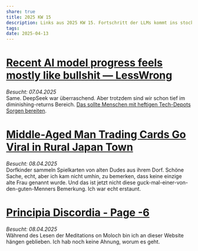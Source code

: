 ```yaml
---
share: true
title: 2025 KW 15
description: Links aus 2025 KW 15. Fortschritt der LLMs kommt ins stocken und japanische Kinder tauschen Sammelkarten von alten Männern aus ihrem Dorf.
tags: 
date: 2025-04-13
---
```

  
# [Recent AI model progress feels mostly like bullshit — LessWrong](https://www.lesswrong.com/posts/4mvphwx5pdsZLMmpY/recent-ai-model-progress-feels-mostly-like-bullshit)  
*Besucht: 07.04.2025*  
Same. DeepSeek war überraschend. Aber trotzdem sind wir schon tief im diminishing-returns Bereich. [Das sollte Menschen mit heftigen Tech-Depots Sorgen bereiten](https://www.golem.de/sonstiges/zustimmung/auswahl.html?from=https%3A%2F%2Fwww.golem.de%2Fnews%2Fliberation-day-das-gespenst-vom-bankrott-geht-um-in-der-tech-branche-2504-194870.html).   
  
# [Middle-Aged Man Trading Cards Go Viral in Rural Japan Town](https://www.tokyoweekender.com/entertainment/middle-aged-man-trading-cards-go-viral-in-japan/)  
*Besucht: 08.04.2025*  
Dorfkinder sammeln Spielkarten von alten Dudes aus ihrem Dorf. Schöne Sache, echt, aber ich kam nicht umhin, zu bemerken, dass keine einzige alte Frau genannt wurde. Und das ist jetzt nicht diese guck-mal-einer-von-den-guten-Menners Bemerkung. Ich war echt erstaunt.   
  
# [Principia Discordia - Page -6](http://principiadiscordia.com/book/1.php)  
*Besucht: 08.04.2025*  
Während des Lesen der Meditations on Moloch bin ich an dieser Website hängen geblieben. Ich hab noch keine Ahnung, worum es geht. 